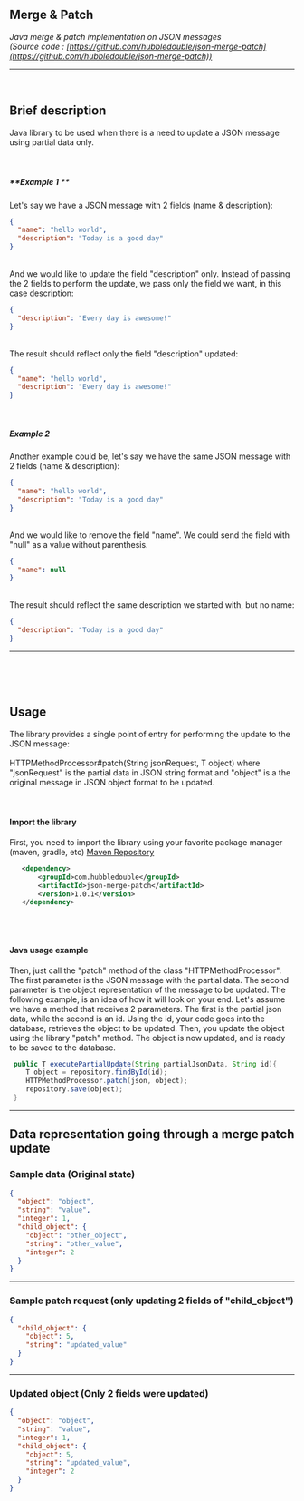 ## Merge & Patch

*Java merge & patch implementation on JSON messages*  
*(Source code : [https://github.com/hubbledouble/json-merge-patch](https://github.com/hubbledouble/json-merge-patch))*
___
&nbsp;  
## Brief description
Java library to be used when there is a need to update a JSON message using partial data only.  
&nbsp;  
&nbsp;  
##### **Example 1  **
Let's say we have a JSON message with 2 fields (name & description): 

```json
{
  "name": "hello world",
  "description": "Today is a good day"
}
```
&nbsp;    
And we would like to update the field "description" only. Instead of passing the 2 fields to perform the update, we pass only the field we want, in this case description:
```json
{
  "description": "Every day is awesome!"
}
```
&nbsp;  
The result should reflect only the field "description" updated:
```json
{
  "name": "hello world",
  "description": "Every day is awesome!"
}
```
&nbsp; 
&nbsp; 
&nbsp;  
##### **Example 2**   
Another example could be, let's say we have the same JSON message with 2 fields (name & description): 

```json
{
  "name": "hello world",
  "description": "Today is a good day"
}
```
&nbsp;    
And we would like to remove the field "name". We could send the field with "null" as a value without parenthesis. 
```json
{
  "name": null
}
```
&nbsp;  
The result should reflect the same description we started with, but no name:
```json
{
  "description": "Today is a good day"
}
```

___
&nbsp;  
&nbsp;  
&nbsp;  
## Usage
The library provides a single point of entry for performing the update to the JSON message:  
&nbsp;    
HTTPMethodProcessor#patch(String jsonRequest, T object) where "jsonRequest" is the partial data in JSON string format and "object" is a the original message in JSON object format to be updated.
&nbsp;  
&nbsp;  
&nbsp;  
#### Import the library
First, you need to import the library using your favorite package manager (maven, gradle, etc) [Maven Repository](https://mvnrepository.com/artifact/com.hubbledouble/json-merge-patch/1.0.1) 
```xml
   <dependency>
       <groupId>com.hubbledouble</groupId>
       <artifactId>json-merge-patch</artifactId>
       <version>1.0.1</version>
   </dependency>
```
&nbsp;  
&nbsp;  
#### Java usage example
Then, just call the "patch" method of the class "HTTPMethodProcessor". The first parameter is the JSON message with the partial data. The second parameter is the object representation of the message to be updated. The following example, is an idea of how it will look on your end. Let's assume we have a method that receives 2 parameters. The first is the partial json data, while the second is an id. Using the id, your code goes into the database, retrieves the object to be updated. Then, you update the object using the library "patch" method. The object is now updated, and is ready to be saved to the database. 
```java
 public T executePartialUpdate(String partialJsonData, String id){
    T object = repository.findById(id);
    HTTPMethodProcessor.patch(json, object);
    repository.save(object);
 }
```

---

## Data representation going through a merge patch update

### Sample data (Original state)

```json
{
  "object": "object",
  "string": "value",
  "integer": 1,
  "child_object": {
    "object": "other_object",
    "string": "other_value",
    "integer": 2
  }
}
```

---

### Sample patch request (only updating 2 fields of "child_object")

```json
{
  "child_object": {
    "object": 5,
    "string": "updated_value"
  }
}
```

---

### Updated object (Only 2 fields were updated)

```json
{
  "object": "object",
  "string": "value",
  "integer": 1,
  "child_object": {
    "object": 5,
    "string": "updated_value",
    "integer": 2
  }
}
```

